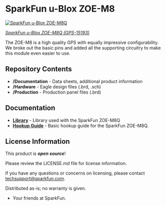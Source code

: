 SparkFun u-Blox ZOE-M8
========================================

[![SparkFun u-Blox ZOE-M8Q](https://cdn.sparkfun.com/assets/parts/1/3/6/1/4/15193-SparkFun_GPS_Breakout_-_U.FL__ZOE-M8__Qwiic_-01.jpg)](https://www.sparkfun.com/products/15193)

[*SparkFun u-Blox ZOE-M8Q (GPS-15193)*](https://www.sparkfun.com/products/15193)

The ZOE-M8 is a high quality GPS with equally impressive configurability.  We broke out the basic pins and added all the supporting circuitry to make this module even easier to use.  

Repository Contents
-------------------

* **/Documentation** - Data sheets, additional product information
* **/Hardware** - Eagle design files (.brd, .sch)
* **/Production** - Production panel files (.brd)

Documentation
--------------
* **[Library](https://github.com/sparkfun/SparkFun_Ublox_Arduino_Library)** -
  Library used with the SparkFun ZOE-M8Q 
* **[Hookup Guide](https://learn.sparkfun.com/tutorials/sparkfun-gps-breakout-zoe-m8q-and-sam-m8q-hookup-guide)** - Basic hookup guide for the SparkFun ZOE-M8Q.

License Information
-------------------

This product is _**open source**_! 

Please review the LICENSE.md file for license information. 

If you have any questions or concerns on licensing, please contact techsupport@sparkfun.com.

Distributed as-is; no warranty is given.

- Your friends at SparkFun.

